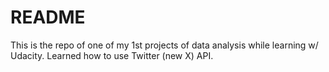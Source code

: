 # README
This is the repo of one of my 1st projects of data analysis while learning w/ Udacity. Learned how to use Twitter (new X) API.
